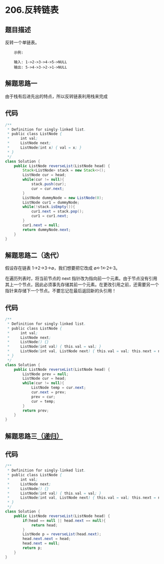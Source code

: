 # 206.反转链表

## 题目描述
反转一个单链表。

        示例:

        输入: 1->2->3->4->5->NULL
        输出: 5->4->3->2->1->NULL
        
        
## 解题思路一
由于栈有后进先出的特点，所以反转链表利用栈来完成


## 代码
```java
/**
 * Definition for singly-linked list.
 * public class ListNode {
 *     int val;
 *     ListNode next;
 *     ListNode(int x) { val = x; }
 * }
 */
class Solution {
    public ListNode reverseList(ListNode head) {
        Stack<ListNode> stack = new Stack<>();
        ListNode cur = head;
        while(cur != null){
            stack.push(cur);
            cur = cur.next;
        }
        ListNode dummyNode = new ListNode(0);
        ListNode cur1 = dummyNode;
        while(!stack.isEmpty()){
            cur1.next = stack.pop();
            cur1 = cur1.next;
        } 
        cur1.next = null;
        return dummyNode.next;
    }
}
```


## 解题思路二（迭代）
假设存在链表 1→2→3→∅，我们想要把它改成 ∅←1←2←3。

在遍历列表时，将当前节点的 next 指针改为指向前一个元素。由于节点没有引用其上一个节点，因此必须事先存储其前一个元素。在更改引用之前，还需要另一个指针来存储下一个节点。不要忘记在最后返回新的头引用！


## 代码
```java
/**
 * Definition for singly-linked list.
 * public class ListNode {
 *     int val;
 *     ListNode next;
 *     ListNode() {}
 *     ListNode(int val) { this.val = val; }
 *     ListNode(int val, ListNode next) { this.val = val; this.next = next; }
 * }
 */
class Solution {
    public ListNode reverseList(ListNode head) {
        ListNode prev = null;
        ListNode cur = head;
        while(cur != null){
            ListNode temp = cur.next;
            cur.next = prev;
            prev = cur;
            cur = temp;
        }
        return prev;
    }
}
```


## 解题思路三[（递归）](https://leetcode-cn.com/problems/reverse-linked-list/solution/fan-zhuan-lian-biao-by-leetcode/)


## 代码
```java
/**
 * Definition for singly-linked list.
 * public class ListNode {
 *     int val;
 *     ListNode next;
 *     ListNode() {}
 *     ListNode(int val) { this.val = val; }
 *     ListNode(int val, ListNode next) { this.val = val; this.next = next; }
 * }
 */
class Solution {
    public ListNode reverseList(ListNode head) {
        if(head == null || head.next == null){
            return head;
        }
        ListNode p = reverseList(head.next);
        head.next.next = head;
        head.next = null;
        return p;
    }
}
```
